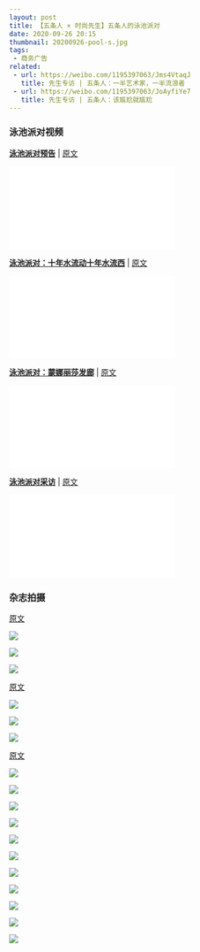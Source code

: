 ```yaml
---
layout: post
title: 【五条人 × 时尚先生】五条人的泳池派对
date: 2020-09-26 20:15
thumbnail: 20200926-pool-s.jpg
tags:
 - 商务广告
related:
 - url: https://weibo.com/1195397063/Jms4VtaqJ
   title: 先生专访 | 五条人：一半艺术家，一半流浪者
 - url: https://weibo.com/1195397063/JoAyfiYe7
   title: 先生专访 | 五条人：该尴尬就尴尬
---
```


### 泳池派对视频

[**泳池派对预告**](https://www.bilibili.com/video/BV1rN411d7Qa) \| [原文](https://weibo.com/1195397063/JmrukqpXm)
<div class="iframe-container"><iframe class="responsive-iframe" src="//player.bilibili.com/player.html?aid=501291784&bvid=BV1rN411d7Qa&cid=287213596&page=1" frameborder="no" allowfullscreen="true"></iframe></div>

[**泳池派对：十年水流动十年水流西**](https://www.bilibili.com/video/BV1rN411d7Qa?p=4) \| [原文](https://weibo.com/1195397063/JmrMB2K1x)
<div class="iframe-container"><iframe class="responsive-iframe" src="//player.bilibili.com/player.html?aid=501291784&bvid=BV1rN411d7Qa&cid=287213877&page=4" frameborder="no" allowfullscreen="true"></iframe></div>

[**泳池派对：蒙娜丽莎发廊**](https://www.bilibili.com/video/BV1rN411d7Qa?p=3) \| [原文](https://weibo.com/1195397063/JmrSGBueU)
<div class="iframe-container"><iframe class="responsive-iframe" src="//player.bilibili.com/player.html?aid=501291784&bvid=BV1rN411d7Qa&cid=287213766&page=3" frameborder="no" allowfullscreen="true"></iframe></div>

[**泳池派对采访**](https://www.bilibili.com/video/BV1rN411d7Qa?p=2) \| [原文](https://weibo.com/1195397063/JmrGvl0Gu)
<div class="iframe-container"><iframe class="responsive-iframe" src="//player.bilibili.com/player.html?aid=501291784&bvid=BV1rN411d7Qa&cid=287213667&page=2" frameborder="no" allowfullscreen="true"></iframe></div>

### 杂志拍摄  

[原文](https://weibo.com/1195397063/JjfGvwFGu)

![](https://wx2.sinaimg.cn/mw1024/001iTLnNly1gig0thm8akj62ve3qvx6q02.jpg)

![](https://wx2.sinaimg.cn/mw1024/001iTLnNly1gig0tmlt0lj62112lxkjl02.jpg)

![](https://wx2.sinaimg.cn/mw1024/001iTLnNly1gig0tjaxyyj61yn2lxb2902.jpg)

[原文](https://weibo.com/1195397063/Jms4VtaqJ)

![](https://wx1.sinaimg.cn/large/001iTLnNly4gj2ztzumq4j60u00khtd502.jpg)

![](https://wx4.sinaimg.cn/large/001iTLnNly4gj2ztzvfuwj60u00n0ada02.jpg)

![](https://wx3.sinaimg.cn/large/001iTLnNly4gj2ztzx96bj60u013478k02.jpg)

[原文](https://weibo.com/1195397063/JoAsayN0B)

![](https://wx4.sinaimg.cn/mw1024/001iTLnNly1gjkksqulbwj60rq10zkjl02.jpg)

![](https://wx1.sinaimg.cn/mw1024/001iTLnNly1gjkksqpn3ij611g0s344e02.jpg)

![](https://wx4.sinaimg.cn/mw1024/001iTLnNly1gjkksqosx2j60s311gjvx02.jpg)

![](https://wx4.sinaimg.cn/mw1024/001iTLnNly1gjkksqrlumj611g0s3dlj02.jpg)

![](https://wx4.sinaimg.cn/mw1024/001iTLnNly1gjkksqplybj60rb10fdiu02.jpg)

![](https://wx2.sinaimg.cn/mw1024/001iTLnNly1gjkkswez4nj611g0s3kae02.jpg)

![](https://wx3.sinaimg.cn/mw1024/001iTLnNly1gjkkswbv9dj611g0s379902.jpg)

![](https://wx3.sinaimg.cn/mw1024/001iTLnNly1gjkkt1hgd8j60s311ghdt02.jpg)

![](https://wx1.sinaimg.cn/mw1024/001iTLnNly1gjkkswabg7j60s311gwi602.jpg)

![](https://wx2.sinaimg.cn/mw1024/001iTLnNly1gjkkswcfzyj60s311gai502.jpg)

![](https://wx3.sinaimg.cn/mw1024/001iTLnNly1gjkksqpa10j60s311gtfm02.jpg)
